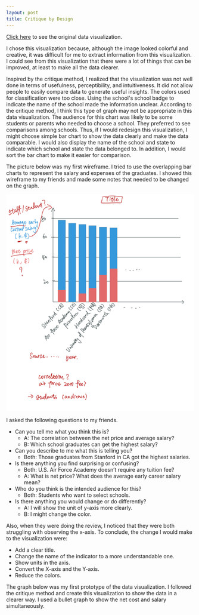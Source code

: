 ```yaml
---
layout: post
title: Critique by Design
---
```

[Click here](https://howmuch.net/articles/best-college-on-each-state-2019) to see the original data visualization.

I chose this visualization because, although the image looked colorful and creative, it was difficult for me to extract information from this visualization. I could see from this visualization that there were a lot of things that can be improved, at least to make all the data clearer. 

Inspired by the critique method, I realized that the visualization was not well done in terms of usefulness, perceptibility, and intuitiveness. It did not allow people to easily compare data to generate useful insights. The colors used for classification were too close. Using the school's school badge to indicate the name of the school made the information unclear. According to the critique method, I think this type of graph may not be appropriate in this data visualization. The audience for this chart was likely to be some students or parents who needed to choose a school. They preferred to see comparisons among schools. Thus, if I would redesign this visualization, I might choose simple bar chart to show the data clearly and make the data comparable. I would also display the name of the school and state to indicate which school and state the data belonged to. In addition, I would sort the bar chart to make it easier for comparison. 

The picture below was my first wireframe. I tried to use the overlapping bar charts to represent the salary and expenses of the graduates. I showed this wireframe to my friends and made some notes that needed to be changed on the graph.

![wireframe](wireframe.png)

I asked the following questions to my friends.
-	Can you tell me what you think this is?
    - A: The correlation between the net price and average salary?
    - B: Which school graduates can get the highest salary?
-	Can you describe to me what this is telling you?
    - Both: Those graduates from Stanford in CA got the highest salaries.
-	Is there anything you find surprising or confusing?
    - Both: U.S. Air Force Academy doesn’t require any tuition fee?
    - A: What is net price? What does the average early career salary mean?
-	Who do you think is the intended audience for this?
    - Both: Students who want to select schools.
-	Is there anything you would change or do differently?
    - A: I will show the unit of y-axis more clearly.
    - B: I might change the color.

Also, when they were doing the review, I noticed that they were both struggling with observing the x-axis. To conclude, the change I would make to the visualization were:
-	Add a clear title.
-	Change the name of the indicator to a more understandable one.
-	Show units in the axis.
-	Convert the X-axis and the Y-axis.
-	Reduce the colors.

The graph below was my first prototype of the data visualization. I followed the critique method and create this visualization to show the data in a clearer way. I used a bullet graph to show the net cost and salary simultaneously.
